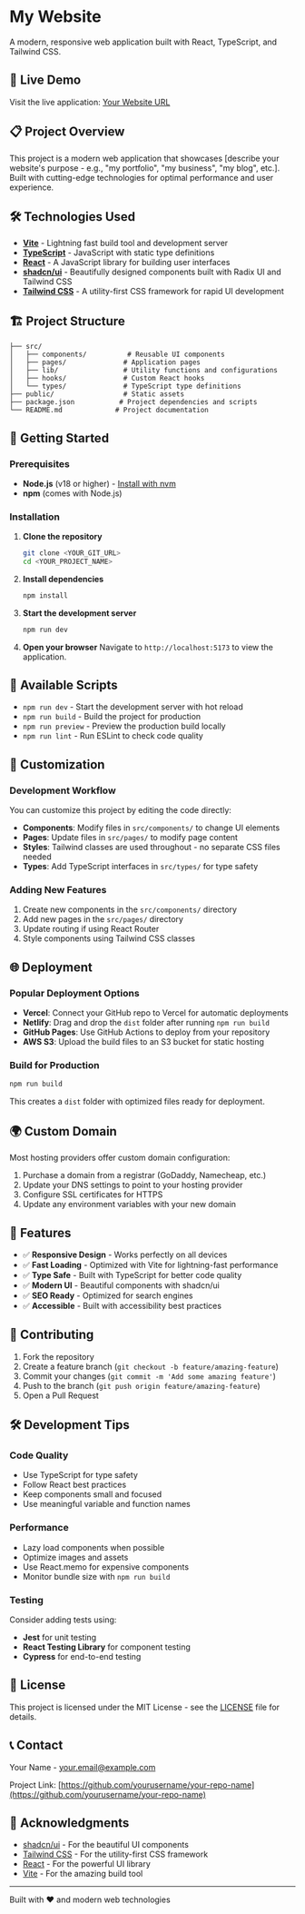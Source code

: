 # My Website

A modern, responsive web application built with React, TypeScript, and Tailwind CSS.

## 🚀 Live Demo

Visit the live application: [Your Website URL](https://your-deployed-url.com)

## 📋 Project Overview

This project is a modern web application that showcases [describe your website's purpose - e.g., "my portfolio", "my business", "my blog", etc.]. Built with cutting-edge technologies for optimal performance and user experience.

## 🛠️ Technologies Used

- **[Vite](https://vitejs.dev/)** - Lightning fast build tool and development server
- **[TypeScript](https://www.typescriptlang.org/)** - JavaScript with static type definitions
- **[React](https://reactjs.org/)** - A JavaScript library for building user interfaces
- **[shadcn/ui](https://ui.shadcn.com/)** - Beautifully designed components built with Radix UI and Tailwind CSS
- **[Tailwind CSS](https://tailwindcss.com/)** - A utility-first CSS framework for rapid UI development

## 🏗️ Project Structure

```
├── src/
│   ├── components/          # Reusable UI components
│   ├── pages/              # Application pages
│   ├── lib/                # Utility functions and configurations
│   ├── hooks/              # Custom React hooks
│   └── types/              # TypeScript type definitions
├── public/                 # Static assets
├── package.json           # Project dependencies and scripts
└── README.md             # Project documentation
```

## 🚀 Getting Started

### Prerequisites

- **Node.js** (v18 or higher) - [Install with nvm](https://github.com/nvm-sh/nvm#installing-and-updating)
- **npm** (comes with Node.js)

### Installation

1. **Clone the repository**
   ```bash
   git clone <YOUR_GIT_URL>
   cd <YOUR_PROJECT_NAME>
   ```

2. **Install dependencies**
   ```bash
   npm install
   ```

3. **Start the development server**
   ```bash
   npm run dev
   ```

4. **Open your browser**
   Navigate to `http://localhost:5173` to view the application.

## 📝 Available Scripts

- `npm run dev` - Start the development server with hot reload
- `npm run build` - Build the project for production
- `npm run preview` - Preview the production build locally
- `npm run lint` - Run ESLint to check code quality

## 🎨 Customization

### Development Workflow

You can customize this project by editing the code directly:

- **Components**: Modify files in `src/components/` to change UI elements
- **Pages**: Update files in `src/pages/` to modify page content
- **Styles**: Tailwind classes are used throughout - no separate CSS files needed
- **Types**: Add TypeScript interfaces in `src/types/` for type safety

### Adding New Features

1. Create new components in the `src/components/` directory
2. Add new pages in the `src/pages/` directory
3. Update routing if using React Router
4. Style components using Tailwind CSS classes

## 🌐 Deployment

### Popular Deployment Options

- **Vercel**: Connect your GitHub repo to Vercel for automatic deployments
- **Netlify**: Drag and drop the `dist` folder after running `npm run build`
- **GitHub Pages**: Use GitHub Actions to deploy from your repository
- **AWS S3**: Upload the build files to an S3 bucket for static hosting

### Build for Production

```bash
npm run build
```

This creates a `dist` folder with optimized files ready for deployment.

## 🌍 Custom Domain

Most hosting providers offer custom domain configuration:

1. Purchase a domain from a registrar (GoDaddy, Namecheap, etc.)
2. Update your DNS settings to point to your hosting provider
3. Configure SSL certificates for HTTPS
4. Update any environment variables with your new domain

## 📱 Features

- ✅ **Responsive Design** - Works perfectly on all devices
- ✅ **Fast Loading** - Optimized with Vite for lightning-fast performance
- ✅ **Type Safe** - Built with TypeScript for better code quality
- ✅ **Modern UI** - Beautiful components with shadcn/ui
- ✅ **SEO Ready** - Optimized for search engines
- ✅ **Accessible** - Built with accessibility best practices

## 🤝 Contributing

1. Fork the repository
2. Create a feature branch (`git checkout -b feature/amazing-feature`)
3. Commit your changes (`git commit -m 'Add some amazing feature'`)
4. Push to the branch (`git push origin feature/amazing-feature`)
5. Open a Pull Request

## 🛠️ Development Tips

### Code Quality

- Use TypeScript for type safety
- Follow React best practices
- Keep components small and focused
- Use meaningful variable and function names

### Performance

- Lazy load components when possible
- Optimize images and assets
- Use React.memo for expensive components
- Monitor bundle size with `npm run build`

### Testing

Consider adding tests using:
- **Jest** for unit testing
- **React Testing Library** for component testing
- **Cypress** for end-to-end testing

## 📄 License

This project is licensed under the MIT License - see the [LICENSE](LICENSE) file for details.

## 📞 Contact

Your Name - [your.email@example.com](mailto:your.email@example.com)

Project Link: [https://github.com/yourusername/your-repo-name](https://github.com/yourusername/your-repo-name)

## 🙏 Acknowledgments

- [shadcn/ui](https://ui.shadcn.com/) - For the beautiful UI components
- [Tailwind CSS](https://tailwindcss.com/) - For the utility-first CSS framework
- [React](https://reactjs.org/) - For the powerful UI library
- [Vite](https://vitejs.dev/) - For the amazing build tool

---

Built with ❤️ and modern web technologies